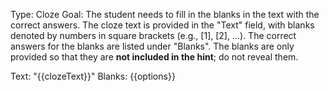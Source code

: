 Type: Cloze
Goal: The student needs to fill in the blanks in the text with the correct answers.
The cloze text is provided in the "Text" field, with blanks denoted by numbers in square brackets (e.g., [1], [2], ...).
The correct answers for the blanks are listed under "Blanks".
The blanks are only provided so that they are **not included in the hint**; do not reveal them.

Text: "{{clozeText}}"
Blanks:
{{options}}